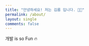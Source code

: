 ```yaml
---
title: "안녕하세요! 저는 김름 입니다. 👋🏻"
permalink: /about/
layout: single
comments: false
---
```


개발 is so Fun 🔥
